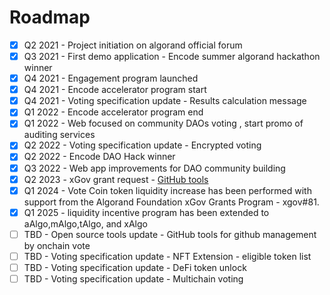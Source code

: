 # Roadmap

* [x] Q2 2021 - Project initiation on algorand official forum
* [x] Q3 2021 - First demo application - Encode summer algorand hackathon winner
* [x] Q4 2021 - Engagement program launched
* [x] Q4 2021 - Encode accelerator program start
* [x] Q4 2021 - Voting specification update - Results calculation message
* [x] Q1 2022 - Encode accelerator program end
* [x] Q1 2022 - Web focused on community DAOs voting , start promo of auditing services
* [x] Q2 2022 - Voting specification update - Encrypted voting
* [x] Q2 2022 - Encode DAO Hack winner
* [x] Q3 2022 - Web app improvements for DAO community building
* [x] Q2 2023 - xGov grant request - [GitHub tools](https://github.com/algorandfoundation/xGov/pull/24/files)
* [x] Q1 2024 - Vote Coin token liquidity increase has been performed with support from the Algorand Foundation xGov Grants Program - xgov#81.
* [x] Q1 2025 - liquidity incentive program has been extended to aAlgo,mAlgo,tAlgo, and xAlgo
* [ ] TBD - Open source tools update - GitHub tools for github management by onchain vote
* [ ] TBD - Voting specification update - NFT Extension - eligible token list
* [ ] TBD - Voting specification update - DeFi token unlock
* [ ] TBD - Voting specification update - Multichain voting
